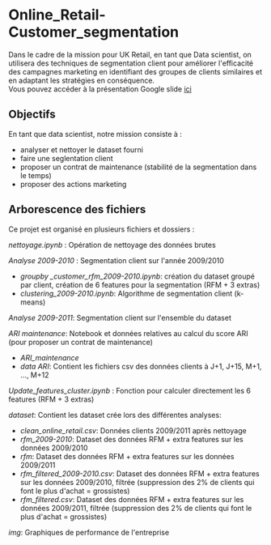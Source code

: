 # Online_Retail-Customer_segmentation

Dans le cadre de la mission pour UK Retail, en tant que Data scientist, on utilisera des techniques de segmentation client pour améliorer l'efficacité des campagnes marketing en identifiant des groupes de clients similaires et en adaptant les stratégies en conséquence.  
Vous pouvez accéder à la présentation Google slide [ici](https://docs.google.com/presentation/d/1tXZAzQ3QNI2SOmmIZfHz5AXhh-NkBpFlGZV-PqoIUaU/edit?usp=sharing)

## Objectifs

En tant que data scientist, notre mission consiste à :

- analyser et nettoyer le dataset fourni
- faire une seglentation client
- proposer un contrat de maintenance (stabilité de la segmentation dans le temps)
- proposer des actions marketing

## Arborescence des fichiers

Ce projet est organisé en plusieurs fichiers et dossiers :

*nettoyage.ipynb* : Opération de nettoyage des données brutes

*Analyse 2009-2010* : Segmentation client sur l'année 2009/2010
- *groupby _customer_rfm_2009-2010.ipynb*: création du dataset groupé par client, création de 6 features pour la segmentation (RFM + 3 extras)
- *clustering_2009-2010.ipynb*: Algorithme de segmentation client (k-means)

*Analyse 2009-2011*: Segmentation client sur l'ensemble du dataset

*ARI maintenance*: Notebook et données relatives au calcul du score ARI (pour proposer un contrat de maintenance)
- *ARI_maintenance*
- *data ARI*: Contient les fichiers csv des données clients à J+1, J+15, M+1, ..., M+12

*Update_features_cluster.ipynb* : Fonction pour calculer directement les 6 features (RFM + 3 extras)

*dataset*: Contient les dataset crée lors des différentes analyses:
- *clean_online_retail.csv*: Données clients 2009/2011 après nettoyage
- *rfm_2009-2010*: Dataset des données RFM + extra features sur les données 2009/2010
- *rfm*: Dataset des données RFM + extra features sur les données 2009/2011
- *rfm_filtered_2009-2010.csv*: Dataset des données RFM + extra features sur les données 2009/2010, filtrée (suppression des 2% de clients qui font le plus d'achat = grossistes)
- *rfm_filtered.csv*: Dataset des données RFM + extra features sur les données 2009/2011, filtrée (suppression des 2% de clients qui font le plus d'achat = grossistes)

*img*: Graphiques de performance de l'entreprise
